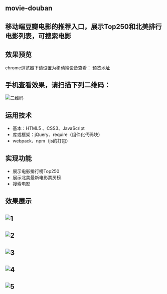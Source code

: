 ## movie-douban
移动端豆瓣电影的推荐入口，展示Top250和北美排行电影列表，可搜索电影
---
## 效果预览
chrome浏览器下请设置为移动端设备查看：
[预览地址](http://www.guohezu.me/movie-douban/home.html)

手机查看效果，请扫描下列二维码：
---
![二维码](http://oyfsvfxoa.bkt.clouddn.com/douban-movie.png)


## 运用技术
- 基本：HTML5 、CSS3、JavaScript
- 库或框架：jQuery、require（组件化代码块）
- webpack、npm（js的打包）

## 实现功能
- 展示电影排行榜Top250
- 展示北美最新电影票房榜
- 搜索电影

## 效果展示
![1](http://oyfsvfxoa.bkt.clouddn.com/1.png)
---
![2](http://oyfsvfxoa.bkt.clouddn.com/2.png)
---
![3](http://oyfsvfxoa.bkt.clouddn.com/3.png)
---
![4](http://oyfsvfxoa.bkt.clouddn.com/4.png)
---
![5](http://oyfsvfxoa.bkt.clouddn.com/5.png)
---